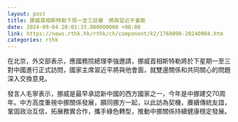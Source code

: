 ```yaml
---
layout: post
title: 挪威首相斯特勒下周一至三訪華　將與習近平會面
date: 2024-09-04 20:01:33.000000000 +08:00
link: https://news.rthk.hk/rthk/ch/component/k2/1769098-20240904.htm
categories: rthk
---
```


在北京，外交部表示，應國務院總理李強邀請，挪威首相斯特勒將於下星期一至三對中國進行正式訪問，國家主席習近平將與他會面，就雙邊關係和共同關心的問題深入交換意見。

發言人毛寧表示，挪威是最早承認新中國的西方國家之一，今年是中挪建交70周年。中方高度重視中挪關係發展，願同挪方一起，以此訪為契機，賡續傳統友誼，鞏固政治互信，拓展務實合作，攜手綠色轉型，推動中挪關係持續健康穩定發展。
